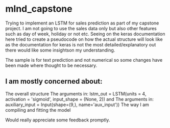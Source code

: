 # mlnd_capstone

Trying to implement an LSTM for sales prediction as part of my capstone project.
I am not going to use the sales data only but also other features such as day of week, holiday or not etc.
Seeing on the keras documentation here tried to create a pseudocode on how the actual structure will look like as the documentation for keras is not the most detailed/explanatory out there would like some insightson my understanding.

The sample is for text prediction and not numerical so some changes have been made where thought to be necessary.

## I am mostly concerned about:

The overall structure
The arguments in: lstm_out = LSTM(units = 4, activation = 'sigmoid', input_shape = (None, 2)) and
The arguments in: auxiliary_input = Input(shape=(9,), name='aux_input'))
The way I am compiling and fitting the model


Would really appreciate some feedback promptly.
